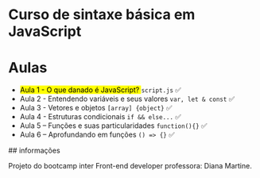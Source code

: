 # Curso de sintaxe básica em JavaScript <br>

<h1>Aulas</h1>
<div>
    <ul>
      <li><mark class="highlight-red_background">Aula 1 - O que danado é JavaScript? </mark> <code>script.js</code> ✅
      <li>Aula 2 - Entendendo variáveis e seus valores <code>var, let &amp; const</code> ✅
      <li>Aula 3 - Vetores e objetos <code>[array] {object}</code> ✅
      <li>Aula 4 - Estruturas condicionais <code>if &amp;&amp; else...</code> ✅</li>
      <li>Aula 5 – Funções e suas particularidades <code>function(){}</code> ✅</li>
      <li>Aula 6 – Aprofundando em funções <code>() =&gt; {}</code> ✅</li>
    </ul>
</div>
## informações <br>

<p>
    Projeto do  bootcamp inter Front-end developer
    professora: Diana Martine.
</p>


